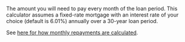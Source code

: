 The amount you will need to pay every month of the loan period. This calculator assumes a fixed-rate mortgage with an interest rate of your choice (default is 6.01%) annually over a 30-year loan period.

See <a target="_blank" rel="noopener noreferrer" href="https://en.wikipedia.org/wiki/Mortgage_calculator#Monthly_payment_formula">here for how monthly repayments are calculated</a>.
